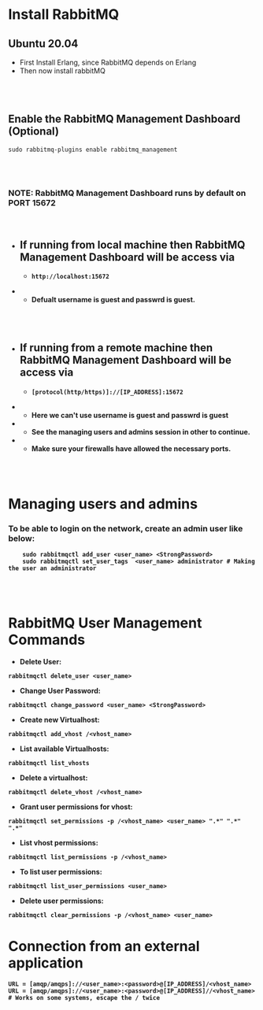 # **Install RabbitMQ**

## Ubuntu 20.04
- First Install Erlang, since RabbitMQ depends on Erlang
- Then now install rabbitMQ

<br>
<br>

## Enable the RabbitMQ Management Dashboard (Optional)
```
sudo rabbitmq-plugins enable rabbitmq_management
```
<br>
<br>

### **NOTE:** RabbitMQ Management Dashboard runs by default on PORT <b>15672<b>
<br>

- ## If running from local machine then RabbitMQ Management Dashboard will be access via
  - ``` 
    http://localhost:15672
    ```

- - Defualt username is **guest** and passwrd is **guest**.

<br>
<br>

- ## If running from a remote machine then RabbitMQ Management Dashboard will be access via
  - ```
    [protocol(http/https)]://[IP_ADDRESS]:15672
    ```
- - Here we can't use username is **guest** and passwrd is **guest**
- - See the managing users and admins session in other to continue.
- - Make sure your firewalls have allowed the necessary ports.

<br>
<br>

# Managing users and admins

### To be able to login on the network, create an admin user like below:

```
    sudo rabbitmqctl add_user <user_name> <StrongPassword>
    sudo rabbitmqctl set_user_tags  <user_name> administrator # Making the user an administrator
```

<br>
<br>

# RabbitMQ User Management Commands
- Delete User:
```
rabbitmqctl delete_user <user_name>
```
- Change User Password:
```
rabbitmqctl change_password <user_name> <StrongPassword>
```
- Create new Virtualhost:
```
rabbitmqctl add_vhost /<vhost_name>
```
- List available Virtualhosts:
```
rabbitmqctl list_vhosts
```
- Delete a virtualhost:
```
rabbitmqctl delete_vhost /<vhost_name>
```
- Grant user permissions for vhost:
```
rabbitmqctl set_permissions -p /<vhost_name> <user_name> ".*" ".*" ".*"
```
- List vhost permissions:
```
rabbitmqctl list_permissions -p /<vhost_name>
```
- To list user permissions:
```
rabbitmqctl list_user_permissions <user_name>
```
- Delete user permissions:
```
rabbitmqctl clear_permissions -p /<vhost_name> <user_name>
```

# Connection from an external application
```
URL = [amqp/amqps]://<user_name>:<password>@[IP_ADDRESS]/<vhost_name>
URL = [amqp/amqps]://<user_name>:<password>@[IP_ADDRESS]//<vhost_name> # Works on some systems, escape the / twice
```


